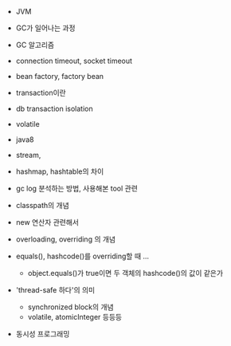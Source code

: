 - JVM 
- GC가 일어나는 과정
- GC 알고리즘 
- connection timeout, socket timeout 
- bean factory, factory bean 
- transaction이란 
- db transaction isolation 
- volatile 
- java8 
- stream,  
- hashmap, hashtable의 차이 
- gc log 분석하는 방법, 사용해본 tool 관련 


- classpath의 개념 
- new 연산자 관련해서
- overloading, overriding 의 개념 
- equals(), hashcode()를 overriding할 때 ... 
	- object.equals()가 true이면 두 객체의 hashcode()의 값이 같은가 

- 'thread-safe 하다'의 의미 
	- synchronized block의 개념 
	- volatile, atomicInteger 등등등 

- 동시성 프로그래밍 
